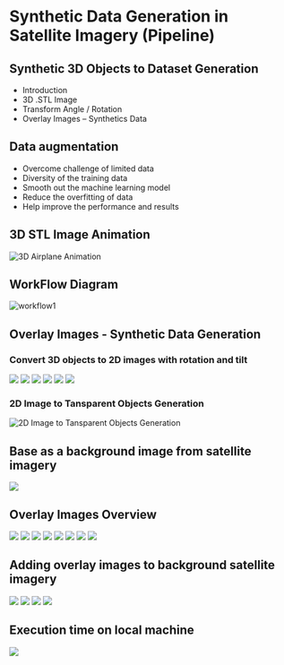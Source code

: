 # Synthetic Data Generation in Satellite Imagery (Pipeline)

## Synthetic 3D Objects to Dataset Generation

- Introduction
- 3D .STL Image 
- Transform Angle / Rotation
- Overlay Images – Synthetics Data

## Data augmentation

- Overcome challenge of limited data
- Diversity of the training data
- Smooth out the machine learning model
- Reduce the overfitting of data
- Help improve the performance and results

## 3D STL Image Animation

<!-- ![3D Airplane Animation](./imgs/3d-img-animation.gif) -->

![3D Airplane Animation](./imgs/3d-img-animation.gif)

## WorkFlow Diagram
![workflow1](./imgs/WorkFlow1.png)

## Overlay Images - Synthetic Data Generation

### Convert 3D objects to 2D images with rotation and tilt
![](./imgs/3dto2d%20(1).png)
![](./imgs/3dto2d%20(2).png)
![](./imgs/3dto2d%20(3).png)
![](./imgs/3dto2d%20(4).png)
![](./imgs/3dto2d%20(5).png)
![](./imgs/3dto2d%20(6).png)

<!-- <img src="./imgs/3dto2d%20(1).png" width=300 height=300>
<img src="./imgs/3dto2d%20(2).png" width=300 height=300>
<img src="./imgs/3dto2d%20(3).png" width=300 height=300>
<img src="./imgs/3dto2d%20(4).png" width=300 height=300>
<img src="./imgs/3dto2d%20(5).png" width=300 height=300>
<img src="./imgs/3dto2d%20(6).png" width=300 height=300> -->


### 2D Image to Tansparent Objects Generation
![2D Image to Tansparent Objects Generation](./imgs/img2tobj.png)
<br />

## Base as a background image from satellite imagery
![](./imgs/satellite_img1.jpg)
<!-- <img src="./imgs/satellite_img1.jpg" width=300 height=300> -->

## Overlay Images Overview
![](./imgs/overlay%20(1).png)
![](./imgs/overlay%20(2).png)
![](./imgs/overlay%20(3).png)
![](./imgs/overlay%20(4).png)
![](./imgs/overlay%20(5).png)
![](./imgs/overlay%20(6).png)
![](./imgs/overlay%20(7).png)
![](./imgs/overlay%20(8).png)

## Adding overlay images to background satellite imagery
![](./imgs/s_img%20(1).png)
![](./imgs/s_img%20(2).png)
![](./imgs/s_img%20(3).png)
![](./imgs/s_img%20(4).png)
<!-- <img src="./imgs/s_img%20(1).png" width=200 height=200>
<img src="./imgs/s_img%20(2).png" width=200 height=200>
<img src="./imgs/s_img%20(3).png" width=200 height=200>
<img src="./imgs/s_img%20(4).png" width=200 height=200> -->

## Execution time on local machine
![](./imgs/execution1.png)




